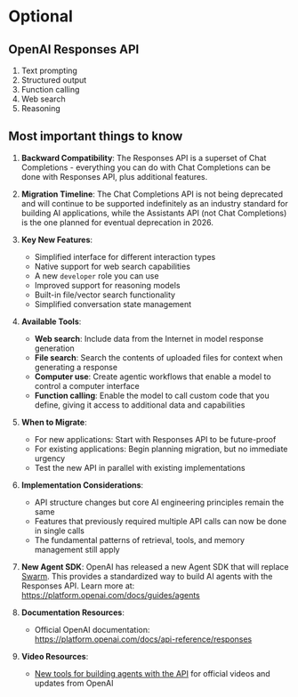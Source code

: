 # Optional

## OpenAI Responses API

1. Text prompting
2. Structured output
3. Function calling
4. Web search
5. Reasoning

## Most important things to know

1. **Backward Compatibility**: The Responses API is a superset of Chat Completions - everything you can do with Chat Completions can be done with Responses API, plus additional features.

2. **Migration Timeline**: The Chat Completions API is not being deprecated and will continue to be supported indefinitely as an industry standard for building AI applications, while the Assistants API (not Chat Completions) is the one planned for eventual deprecation in 2026.


3. **Key New Features**:
   - Simplified interface for different interaction types
   - Native support for web search capabilities
   - A new `developer` role you can use
   - Improved support for reasoning models
   - Built-in file/vector search functionality
   - Simplified conversation state management

4. **Available Tools**:
   - **Web search**: Include data from the Internet in model response generation
   - **File search**: Search the contents of uploaded files for context when generating a response
   - **Computer use**: Create agentic workflows that enable a model to control a computer interface
   - **Function calling**: Enable the model to call custom code that you define, giving it access to additional data and capabilities

5. **When to Migrate**:
   - For new applications: Start with Responses API to be future-proof
   - For existing applications: Begin planning migration, but no immediate urgency
   - Test the new API in parallel with existing implementations

6. **Implementation Considerations**:
   - API structure changes but core AI engineering principles remain the same
   - Features that previously required multiple API calls can now be done in single calls
   - The fundamental patterns of retrieval, tools, and memory management still apply

7. **New Agent SDK**: OpenAI has released a new Agent SDK that will replace [Swarm](https://github.com/openai/swarm/tree/main). This provides a standardized way to build AI agents with the Responses API. Learn more at: https://platform.openai.com/docs/guides/agents

8. **Documentation Resources**:
   - Official OpenAI documentation: https://platform.openai.com/docs/api-reference/responses

9. **Video Resources**:
   - [New tools for building agents with the API](http://youtube.com/watch?v=hciNKcLwSes) for official videos and updates from OpenAI